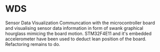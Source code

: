 # WDS
Sensor Data Visualization 
Communcation with the microcontroller board and visualising sensor data information in form of swank graphical hourglass mimicing the board motion. 
STM32F4E11 and it's embedded accelerometer have been used to deduct lean position of the board.
Refactoring remains to do.
